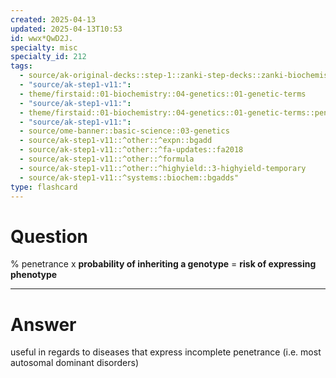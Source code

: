 ```yaml
---
created: 2025-04-13
updated: 2025-04-13T10:53
id: wwx*QwD2J.
specialty: misc
specialty_id: 212
tags:
  - source/ak-original-decks::step-1::zanki-step-decks::zanki-biochemistry::molecular,-cellular,-genetics
  - "source/ak-step1-v11:": 
  - theme/firstaid::01-biochemistry::04-genetics::01-genetic-terms
  - "source/ak-step1-v11:": 
  - theme/firstaid::01-biochemistry::04-genetics::01-genetic-terms::penetrance
  - "source/ak-step1-v11:": 
  - source/ome-banner::basic-science::03-genetics
  - source/ak-step1-v11::^other::^expn::bgadd
  - source/ak-step1-v11::^other::^fa-updates::fa2018
  - source/ak-step1-v11::^other::^formula
  - source/ak-step1-v11::^other::^highyield::3-highyield-temporary
  - source/ak-step1-v11::^systems::biochem::bgadds"
type: flashcard
---
```


# Question
% penetrance x **probability of inheriting a genotype** = **risk of expressing phenotype**

---

# Answer
useful in regards to diseases that express incomplete penetrance (i.e. most autosomal dominant disorders)